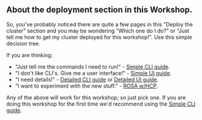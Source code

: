 ## About the deployment section in this Workshop.

So, you've probably noticed there are quite a few pages in this "Deploy the cluster" section and you may be wondering "Which one do I do?" or "Just tell me how to get my cluster deployed for this workshop!".  Use this simple decision tree.

If you are thinking:

- "Just tell me the commands I need to run!" - [Simple CLI guide](17-simple_cli_deploy.md).
- "I don't like CLI's. Give me a user interface!" - [Simple UI guide](19-simple-ui-deploy.md).
- "I need details!" - [Detailed CLI guide](2-deploy.md) or [Detailed UI guide](16-deploy_ui.md).
- "I want to experiment with the new stuff." - [ROSA w/HCP](18-deploy_hcp.md).

Any of the above will work for this workshop; so just pick one.  If you are doing this workshop for the first time we'd recommend using the [Simple CLI guide](17-simple_cli_deploy.md).
